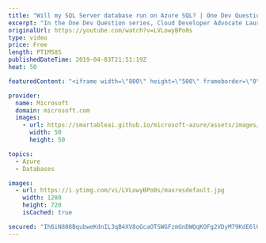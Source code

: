 ```yaml
---
title: "Will my SQL Server database run on Azure SQL? | One Dev Question: Laurent Bugnion"
excerpt: "In the One Dev Question series, Cloud Developer Advocate Laurent Bugnion explains various development features of Azure. In this video, Laurent explains how to make sure your existing SQL Server database will work with Azure.     Get more information at: http://gslb.ch/318c-onedevquestion  Create your"
originalUrl: https://youtube.com/watch?v=LVLowyBPo0s
type: video
price: Free
length: PT1M58S
publishedDateTime: 2019-04-03T21:51:19Z
heat: 50

featuredContent: "<iframe width=\"800\" height=\"500\" frameborder=\"0\" src=\"https://www.youtube.com/embed/LVLowyBPo0s\" allow=\"accelerometer; autoplay; encrypted-media; gyroscope; picture-in-picture\" allowfullscreen></iframe>"

provider:
  name: Microsoft
  domain: microsoft.com
  images:
    - url: https://smartableai.github.io/microsoft-azure/assets/images/organizations/microsoft.com-50x50.jpg
      width: 50
      height: 50

topics:
  - Azure
  - Databases

images:
  - url: https://i.ytimg.com/vi/LVLowyBPo0s/maxresdefault.jpg
    width: 1280
    height: 720
    isCached: true

secured: "Ih6iN888BqubweKdnIL3qB4XV8oGcaOTSWGFzmGnDWQqKOFg2VDyM79KdE6lOHCsh4RmN58i/Lgh6vKqIC0xu+0FzgzeQaMhC9XSDW6ZO3AQLpI9myAOx/kZxGNiZ+ZOMUy2oQRLdH1HpxokLSdJ5bSFflXuBXb+JLDq1ug0Rj4ep7XdozqEhyIZlSvVJnMK1xQS/bPsvkQEKjRjFdHfoRqrdxSDTyqx9u8XS1usbzc1JJpfICqBumIk3Z19WDnN1AJxJmhg0hEvCWT62JulmqaQ44CiwKZiap2P1ACozARioLaoZ3YY6mF7qLUVNw0ZoRbu37qy017NxsILOYt9AZWnq4se18yqbXS6Nxhcc5ONhKyMoVUAIQ82NQKV3GGyeAWIn+DCpQOJCdRPuIFok48j7/eAdlzX0jiKeuz6LqY=;LOmU4SHiUsRYHC5OrcosHQ=="
---
```


